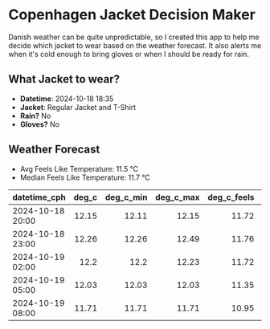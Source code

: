 
# Copenhagen Jacket Decision Maker

Danish weather can be quite unpredictable, so I created this app to help me decide which jacket to wear based on the weather forecast. 
It also alerts me when it's cold enough to bring gloves or when I should be ready for rain.

## What Jacket to wear?

- **Datetime**: 2024-10-18 18:35
- **Jacket**: Regular Jacket and T-Shirt
- **Rain?** No
- **Gloves?** No

## Weather Forecast
- Avg Feels Like Temperature: 11.5 °C
- Median Feels Like Temperature: 11.7 °C

| datetime_cph     |   deg_c |   deg_c_min |   deg_c_max |   deg_c_feels | weather   | wind   | rain   |
|:-----------------|--------:|------------:|------------:|--------------:|:----------|:-------|:-------|
| 2024-10-18 20:00 |   12.15 |       12.11 |       12.15 |         11.72 | Clouds    | Low    | None   |
| 2024-10-18 23:00 |   12.26 |       12.26 |       12.49 |         11.76 | Clouds    | Low    | None   |
| 2024-10-19 02:00 |   12.2  |       12.2  |       12.23 |         11.72 | Clouds    | Low    | None   |
| 2024-10-19 05:00 |   12.03 |       12.03 |       12.03 |         11.35 | Clouds    | Medium | None   |
| 2024-10-19 08:00 |   11.71 |       11.71 |       11.71 |         10.95 | Clouds    | High   | None   |
        